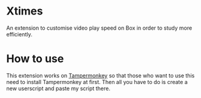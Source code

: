 # Xtimes
An extension to customise video play speed on Box in order to study more efficiently.

# How to use
This extension works on [Tampermonkey](https://chrome.google.com/webstore/detail/tampermonkey/dhdgffkkebhmkfjojejmpbldmpobfkfo) so that those who want to use this need to install Tampermonkey at first. Then all you have to do is create a new userscript and paste my script there.
